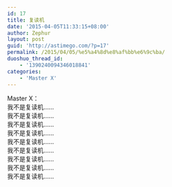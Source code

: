 ```yaml
---
id: 17
title: 复读机
date: '2015-04-05T11:33:15+08:00'
author: Zephur
layout: post
guid: 'http://astimego.com/?p=17'
permalink: /2015/04/05/%e5%a4%8d%e8%af%bb%e6%9c%ba/
duoshuo_thread_id:
    - '1390240094346018841'
categories:
    - 'Master X'
---
```


Master X：  
我不是复读机……  
我不是复读机……  
我不是复读机……  
我不是复读机……  
我不是复读机……  
我不是复读机……  
我不是复读机……  
我不是复读机……  
我不是复读机……